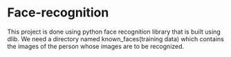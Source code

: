 # Face-recognition

This project is done using python face recognition library that is built using dlib. We need a directory named known_faces(training data) which contains the images of the person whose images are to be recognized.
